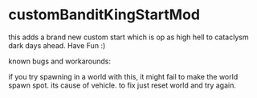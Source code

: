 # customBanditKingStartMod

this adds a brand new custom start which is op as high hell to cataclysm dark days ahead. Have Fun :)


known bugs and workarounds:

if you try spawning in a world with this, it might fail to make the world spawn spot. its cause of vehicle. to fix just reset world and try again.
